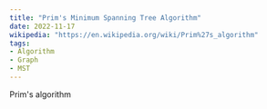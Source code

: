 ```yaml
---
title: "Prim's Minimum Spanning Tree Algorithm"
date: 2022-11-17
wikipedia: "https://en.wikipedia.org/wiki/Prim%27s_algorithm"
tags:
- Algorithm
- Graph
- MST
---
```


Prim's algorithm 